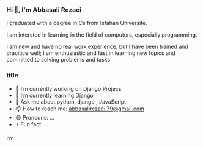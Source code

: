 ### Hi 👋, I'm Abbasali Rezaei

I graduated with a degree in Cs from Isfahan Universite.

I‌‌ am intersted in learning in the field of computers, especially programming.

I am new and have no real work experience, but I have been trained and pracitice well; I am enthusiastic and fast in learning new topics and committed to solving problems and tasks.


### title

  
- 🔭 I’m currently working on Django Projecs
- 🌱 I’m currently learning Django
- 💬 Ask me about python, django , JavaScript
- 📫 How to reach me: abbasalirezaei.79@gmail.com
- 😄 Pronouns: ...
- ⚡ Fun fact: ...


<!--
**abbasalirezaei/abbasalirezaei** is a ✨ _special_ ✨ repository because its `README.md` (this file) appears on your GitHub profile.

Here are some ideas to get you started:

- 🔭 I’m currently working on ...
- 🌱 I’m currently learning ...
- 👯 I’m looking to collaborate on ...
- 🤔 I’m looking for help with ...
- 💬 Ask me about ...
- 📫 How to reach me: ...
- 😄 Pronouns: ...
- ⚡ Fun fact: ...
-->
I’m
